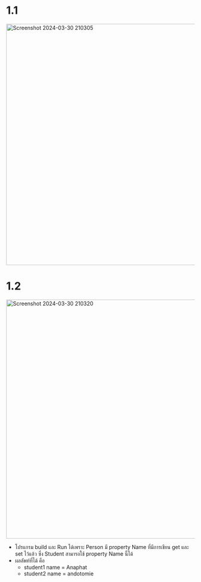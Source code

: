 # 1.1
<img width="644" alt="Screenshot 2024-03-30 210305" src="https://github.com/anndyyzzz/03376836-OOP-2566-Lab-08/assets/144866059/95afb746-ae87-41ff-9f1c-a2f96b559120">

# 1.2
<img width="638" alt="Screenshot 2024-03-30 210320" src="https://github.com/anndyyzzz/03376836-OOP-2566-Lab-08/assets/144866059/cd11936b-8f54-4ae3-a234-a4623b4ac121">

- โปรแกรม build และ Run ได้เพราะ Person มี property Name ที่มีการเขียน get และ set ไว้แล้ว ซึ่ง Student สามารถใช้ property Name นี้ได้
- ผลลัพท์ที่ได้ คือ
  - student1 name = Anaphat
  - student2 name = andotomie
